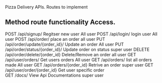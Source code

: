 Pizza Delivery APIs.
Routes to implement

Method		route					            functionality				Access.
----------------------------------------------------------------------------------------------------------
POST		/api/signup/			       	    Regitser new user			All user
POST		/api/login/				            login user				    All user
POST		/api/order/				            place an order				all user
PUT		    /api/order/update/{order_id}/		Update an order				All user
PUT		    /api/order/status/{order_id}/		Update order on status		super user
DELETE		/api/order/delete/{order_id}		Delete/Remove an order		all user
GET		    /api/user/orders/			        Get users orders            All user
GET		    /api/orders/				        list all orders made	    All user
GET		    /api/orders/{order_id}			    Retrive an order            super user
GET		    /api/user/order/{order_id}		    Get user specific order         
GET         /docs/                              View Api Documentations    super user